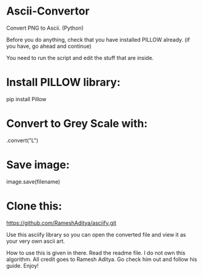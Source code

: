 # Ascii-Convertor
Convert PNG to Ascii. (Python)

Before you do anything, check that you have installed PILLOW already.
(if you have, go ahead and continue)

You need to run the script and edit the stuff that are inside. 

# Install PILLOW library:
pip install Pillow

# Convert to Grey Scale with: 

.convert("L")

# Save image:
image.save(filename)

# Clone this:
https://github.com/RameshAditya/asciify.git

Use this asciify library so you can open the converted file and view it as your very own ascii art.

How to use this is given in there. Read the readme file. I do not own this algorithm. All credit goes to Ramesh Aditya. Go check him out and follow his guide. Enjoy!
